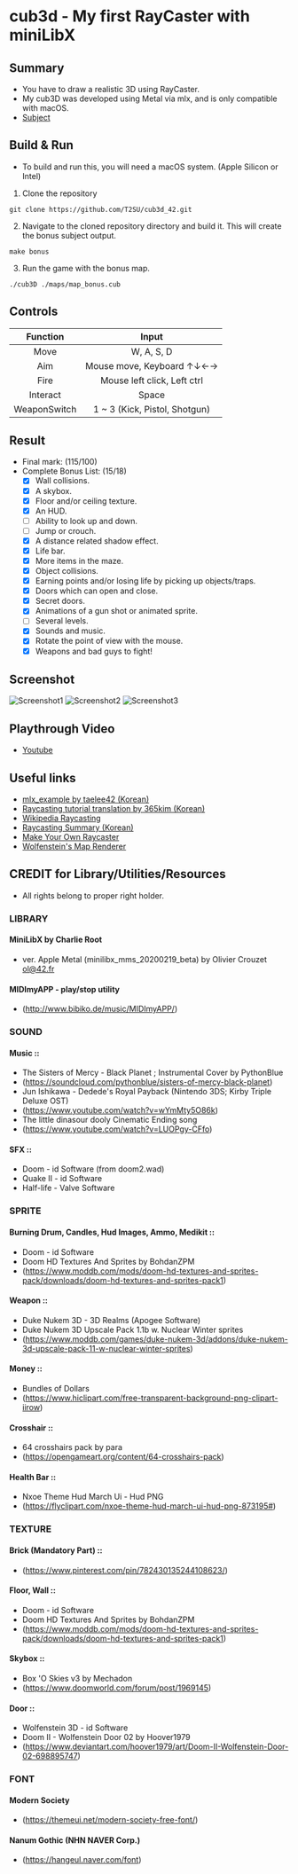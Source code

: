 # cub3d - My first RayCaster with miniLibX

## Summary

- You have to draw a realistic 3D using RayCaster.
- My cub3D was developed using Metal via mlx, and is only compatible with macOS.
- [Subject](https://github.com/T2SU/cub3d_42/blob/master/subject.en.pdf)

## Build & Run
- To build and run this, you will need a macOS system. (Apple Silicon or Intel)
1. Clone the repository
```
git clone https://github.com/T2SU/cub3d_42.git
```

2. Navigate to the cloned repository directory and build it. This will create the bonus subject output.
```
make bonus
```

3. Run the game with the bonus map.
```
./cub3D ./maps/map_bonus.cub
```

## Controls

| Function | Input                       |
| :------: | :-------------------------: |
| Move     | W, A, S, D                  |
| Aim      | Mouse move,  Keyboard ↑↓←→  |
| Fire     | Mouse left click, Left ctrl |
| Interact | Space                       |
| WeaponSwitch | 1 ~ 3 (Kick, Pistol, Shotgun) |


## Result

- Final mark: (115/100)
- Complete Bonus List: (15/18)
    - [x] Wall collisions.
    - [x] A skybox.
    - [x] Floor and/or ceiling texture.
    - [x] An HUD.
    - [ ] Ability to look up and down.
    - [ ] Jump or crouch.
    - [x] A distance related shadow effect.
    - [x] Life bar.
    - [x] More items in the maze.
    - [x] Object collisions.
    - [x] Earning points and/or losing life by picking up objects/traps.
    - [x] Doors which can open and close.
    - [x] Secret doors.
    - [x] Animations of a gun shot or animated sprite.
    - [ ] Several levels.
    - [x] Sounds and music.
    - [x] Rotate the point of view with the mouse.
    - [x] Weapons and bad guys to fight!

## Screenshot
  ![Screenshot1](https://github.com/T2SU/cub3d_42/blob/master/screenshot1.png)
  ![Screenshot2](https://github.com/T2SU/cub3d_42/blob/master/screenshot2.png)
  ![Screenshot3](https://github.com/T2SU/cub3d_42/blob/master/screenshot4.png)

## Playthrough Video
  - [Youtube](https://youtu.be/FKgrcHuAg20)

## Useful links
  - [mlx_example by taelee42 (Korean)](https://github.com/taelee42/mlx_example)
  - [Raycasting tutorial translation by 365kim (Korean)](https://github.com/365kim/raycasting_tutorial)
  - [Wikipedia Raycasting](https://en.wikipedia.org/wiki/Ray_casting)
  - [Raycasting Summary (Korean)](https://www.notion.so/Raycasting-Summary-acab4d4772f74f72a229d96ed12590ef)
  - [Make Your Own Raycaster](https://www.youtube.com/watch?v=gYRrGTC7GtA)
  - [Wolfenstein's Map Renderer](https://www.youtube.com/watch?v=eOCQfxRQ2pY)

## CREDIT for Library/Utilities/Resources
  - All rights belong to proper right holder.

### LIBRARY

#### MiniLibX by Charlie Root
  - ver. Apple Metal (minilibx_mms_20200219_beta)
     by Olivier Crouzet <ol@42.fr>

#### MIDImyAPP - play/stop utility
  - (http://www.bibiko.de/music/MIDImyAPP/)


### SOUND

#### Music ::
  - The Sisters of Mercy - Black Planet  ;  Instrumental Cover by PythonBlue
  - (https://soundcloud.com/pythonblue/sisters-of-mercy-black-planet)
  - Jun Ishikawa - Dedede's Royal Payback (Nintendo 3DS; Kirby Triple Deluxe OST)
  - (https://www.youtube.com/watch?v=wYmMty5O86k)
  - The little dinasour dooly Cinematic Ending song
  - (https://www.youtube.com/watch?v=LUOPgy-CFfo)

#### SFX ::
  - Doom - id Software (from doom2.wad)
  - Quake II - id Software
  - Half-life - Valve Software


### SPRITE

#### Burning Drum, Candles, Hud Images, Ammo, Medikit ::
  - Doom - id Software
  - Doom HD Textures And Sprites by BohdanZPM
  -  (https://www.moddb.com/mods/doom-hd-textures-and-sprites-pack/downloads/doom-hd-textures-and-sprites-pack1)

#### Weapon ::
  - Duke Nukem 3D - 3D Realms (Apogee Software)
  - Duke Nukem 3D Upscale Pack 1.1b w. Nuclear Winter sprites
  -  (https://www.moddb.com/games/duke-nukem-3d/addons/duke-nukem-3d-upscale-pack-11-w-nuclear-winter-sprites)

#### Money ::
  - Bundles of Dollars
  -  (https://www.hiclipart.com/free-transparent-background-png-clipart-iirow)

#### Crosshair ::
  - 64 crosshairs pack by para
  -  (https://opengameart.org/content/64-crosshairs-pack)

#### Health Bar ::
  - Nxoe Theme Hud March Ui - Hud PNG
  -  (https://flyclipart.com/nxoe-theme-hud-march-ui-hud-png-873195#)


### TEXTURE

#### Brick (Mandatory Part) ::
  -  (https://www.pinterest.com/pin/782430135244108623/)

#### Floor, Wall ::
  - Doom - id Software
  - Doom HD Textures And Sprites by BohdanZPM
  -  (https://www.moddb.com/mods/doom-hd-textures-and-sprites-pack/downloads/doom-hd-textures-and-sprites-pack1)

#### Skybox ::
  - Box 'O Skies v3 by Mechadon
  -  (https://www.doomworld.com/forum/post/1969145)

#### Door ::
  - Wolfenstein 3D - id Software
  - Doom II - Wolfenstein Door 02 by Hoover1979
  -  (https://www.deviantart.com/hoover1979/art/Doom-II-Wolfenstein-Door-02-698895747)

### FONT

#### Modern Society
  - (https://themeui.net/modern-society-free-font/)

#### Nanum Gothic (NHN NAVER Corp.)
  - (https://hangeul.naver.com/font)
